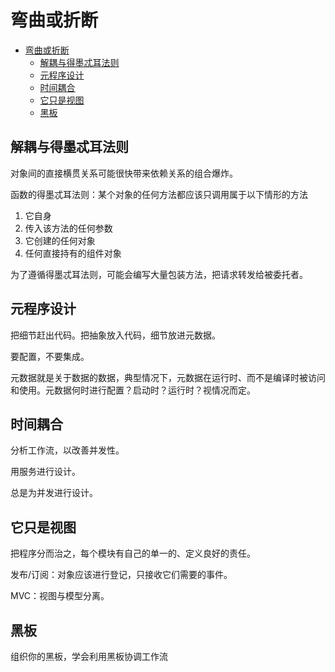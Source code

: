 # 弯曲或折断

- [弯曲或折断](#弯曲或折断)
  - [解耦与得墨忒耳法则](#解耦与得墨忒耳法则)
  - [元程序设计](#元程序设计)
  - [时间耦合](#时间耦合)
  - [它只是视图](#它只是视图)
  - [黑板](#黑板)

## 解耦与得墨忒耳法则

对象间的直接横贯关系可能很快带来依赖关系的组合爆炸。

函数的得墨忒耳法则：某个对象的任何方法都应该只调用属于以下情形的方法

1. 它自身
2. 传入该方法的任何参数
3. 它创建的任何对象
4. 任何直接持有的组件对象

为了遵循得墨忒耳法则，可能会编写大量包装方法，把请求转发给被委托者。

## 元程序设计

把细节赶出代码。把抽象放入代码，细节放进元数据。

要配置，不要集成。

元数据就是关于数据的数据，典型情况下，元数据在运行时、而不是编译时被访问和使用。元数据何时进行配置？启动时？运行时？视情况而定。

## 时间耦合

分析工作流，以改善并发性。

用服务进行设计。

总是为并发进行设计。

## 它只是视图

把程序分而治之，每个模块有自己的单一的、定义良好的责任。

发布/订阅：对象应该进行登记，只接收它们需要的事件。

MVC：视图与模型分离。

## 黑板

组织你的黑板，学会利用黑板协调工作流
